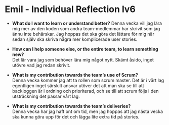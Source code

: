 # Emil - Individual Reflection lv6
* **What do I want to learn or understand better?**
Denna vecka vill jag lära mig mer av den koden som andra team-medlemmar har skrivit som jag ännu inte behärskar. Jag hoppas det ska göra det lättare för mig när sedan själv ska skriva några mer komplicerade user stories.

* **How can I help someone else, or the entire team, to learn something new?**  
Det lär vara jag som behöver lära mig något nytt. Skämt åsido, inget utövre vad jag redan skrivit.

* **What is my contribution towards the team’s use of Scrum?**  
Denna vecka kommer jag att ta rollen som scrum master. Det är i vårt lag egentligen inget särskilt ansvar utöver det att man ska se till att backloggen är i ordning och prioriterad, och se till att scrum följs i den utsträckning det passar vårt lag.

* **What is my contribution towards the team’s deliveries?**  
Denna vecka har jag haft ont om tid, men jag hoppas att jag nästa vecka ska kunna göra upp för det och lägga lite extra tid på stories.
